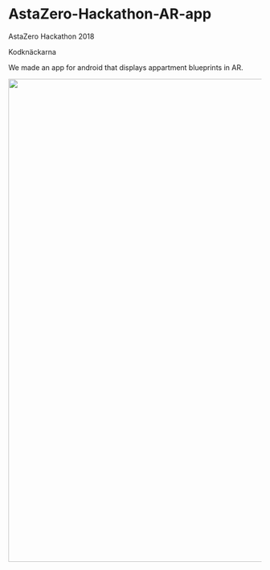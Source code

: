 # AstaZero-Hackathon-AR-app

AstaZero Hackathon 2018

Kodknäckarna

We made an app for android that displays appartment blueprints in AR.

<img width="540" height="960" src="https://github.com/bottarnB/AstaZero-Hackathon-AR-app/blob/master/demo.jpg">
